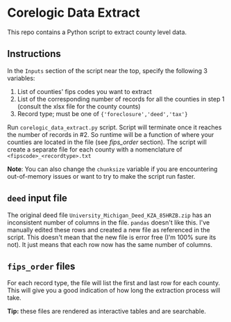 # Corelogic Data Extract
This repo contains a Python script to extract county level data.

## Instructions
In the `Inputs` section of the script near the top, specify the following 3 variables:
1. List of counties' fips codes you want to extract
2. List of the corresponding number of records for all the counties in step 1 (consult the xlsx file for the county counts)
3. Record type; must be one of `{'foreclosure','deed','tax'}`

Run `corelogic_data_extract.py` script. Script will terminate once it reaches the number of records in #2. So runtime will be a function of where your counties are located in the file (see *fips_order* section). The script will create a separate file for each county with a nomenclature of `<fipscode>_<recordtype>.txt`

**Note**: You can also change the `chunksize` variable if you are encountering out-of-memory issues or want to try to make the script run faster.

## `deed` input file
The original deed file `University_Michigan_Deed_KZA_85HRZB.zip` has an inconsistent number of columns in the file. `pandas` doesn't like this. I've manually edited these rows and created a new file as referenced in the script. This doesn't mean that the new file is error free (I'm 100% sure its not). It just means that each row now has the same number of columns.

## `fips_order` files
For each record type, the file will list the first and last row for each county. This will give you a good indication of how long the extraction process will take.

**Tip:** these files are rendered as interactive tables and are searchable.

